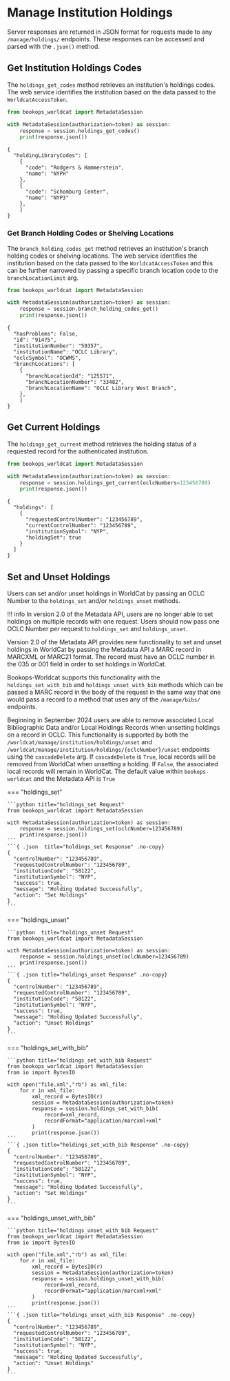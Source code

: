# Manage Institution Holdings

Server responses are returned in JSON format for requests made to any `/manage/holdings/` endpoints. These responses can be accessed and parsed with the `.json()` method.

## Get Institution Holdings Codes

The `holdings_get_codes` method retrieves an institution's holdings codes. The web service identifies the institution based on the data passed to the `WorldcatAccessToken`.

```python title="holdings_get_codes Request"
from bookops_worldcat import MetadataSession

with MetadataSession(authorization=token) as session:
    response = session.holdings_get_codes()
    print(response.json())
```
```{ .json title="holdings_get_codes Response" .no-copy}
{
  "holdingLibraryCodes": [
    {
      "code": "Rodgers & Hammerstein",
      "name": "NYPH"
    },
    {
      "code": "Schomburg Center",
      "name": "NYP3"
    },
    ]
}
```

### Get Branch Holding Codes or Shelving Locations

The `branch_holding_codes_get` method retrieves an institution's branch holding codes or shelving locations. The web service identifies the institution based on the data passed to the `WorldcatAccessToken` and this can be further narrowed by passing a specific branch location code to the `branchLocationLimit` arg.

```python title="branch_holding_codes_get Request"
from bookops_worldcat import MetadataSession

with MetadataSession(authorization=token) as session:
    response = session.branch_holding_codes_get()
    print(response.json())
```
```{ .json title="branch_holding_codes_get Response" .no-copy}
{
  "hasProblems": False,
  "id": "91475", 
  "institutionNumber": "59357",
  "institutionName": "OCLC Library",
  "oclcSymbol": "OCWMS",
  "branchLocations": [
    {
      "branchLocationId": "125571",
      "branchLocationNumber": "33482",
      "branchLocationName": "OCLC Library West Branch",
    },   
    ]
}
```

## Get Current Holdings
The `holdings_get_current` method retrieves the holding status of a requested record for the authenticated institution.

```python title="holdings_get_current Request"
from bookops_worldcat import MetadataSession

with MetadataSession(authorization=token) as session:
    response = session.holdings_get_current(oclcNumbers=123456789)
    print(response.json())
```
```{ .json title="holdings_get_current Response" .no-copy}
{
  "holdings": [
    {
      "requestedControlNumber": "123456789",
      "currentControlNumber": "123456789",
      "institutionSymbol": "NYP",
      "holdingSet": true
    }
  ]
}
```
## Set and Unset Holdings
Users can set and/or unset holdings in WorldCat by passing an OCLC Number to the `holdings_set` and/or `holdings_unset` methods. 

!!! info
    In version 2.0 of the Metadata API, users are no longer able to set holdings on multiple records with one request. Users should now pass one OCLC Number per request to `holdings_set` and `holdings_unset`.

Version 2.0 of the Metadata API provides new functionality to set and unset holdings in WorldCat by passing the Metadata API a MARC record in MARCXML or MARC21 format. The record must have an OCLC number in the 035 or 001 field in order to set holdings in WorldCat.

Bookops-Worldcat supports this functionality with the `holdings_set_with_bib` and `holdings_unset_with_bib` methods which can be passed a MARC record in the body of the request in the same way that one would pass a record to a method that uses any of the `/manage/bibs/` endpoints.

Beginning in September 2024 users are able to remove associated Local Bibliographic Data and/or Local Holdings Records when unsetting holdings on a record in OCLC. This functionality is supported by both the `/worldcat/manage/institution/holdings/unset` and `/worldcat/manage/institution/holdings/{oclcNumber}/unset` endpoints using the `cascadeDelete` arg. If `cascadeDelete` is `True`, local records will be removed from WorldCat when unsetting a holding. If `False`, the associated local records will remain in WorldCat. The default value within `bookops-worldcat` and the Metadata API is `True` 

=== "holdings_set"

    ```python title="holdings_set Request"
    from bookops_worldcat import MetadataSession

    with MetadataSession(authorization=token) as session:
        response = session.holdings_set(oclcNumber=123456789)
        print(response.json())
    ```
    ```{ .json  title="holdings_set Response" .no-copy}
    {
      "controlNumber": "123456789",
      "requestedControlNumber": "123456789",
      "institutionCode": "58122",
      "institutionSymbol": "NYP",
      "success": true,
      "message": "Holding Updated Successfully",
      "action": "Set Holdings"
    }
    ```

=== "holdings_unset"

    ```python  title="holdings_unset Request"
    from bookops_worldcat import MetadataSession

    with MetadataSession(authorization=token) as session:
        response = session.holdings_unset(oclcNumber=123456789)
        print(response.json())
    ```
    ```{ .json title="holdings_unset Response" .no-copy}
    {
      "controlNumber": "123456789",
      "requestedControlNumber": "123456789",
      "institutionCode": "58122",
      "institutionSymbol": "NYP",
      "success": true,
      "message": "Holding Updated Successfully",
      "action": "Unset Holdings"
    }
    ```

=== "holdings_set_with_bib"

    ```python title="holdings_set_with_bib Request"
    from bookops_worldcat import MetadataSession
    from io import BytesIO
    
    with open("file.xml","rb") as xml_file:
        for r in xml_file:
            xml_record = BytesIO(r)
            session = MetadataSession(authorization=token)
            response = session.holdings_set_with_bib(
                record=xml_record, 
                recordFormat="application/marcxml+xml"
            )
            print(response.json())
    ```
    ```{ .json title="holdings_set_with_bib Response" .no-copy}
    {
      "controlNumber": "123456789",
      "requestedControlNumber": "123456789",
      "institutionCode": "58122",
      "institutionSymbol": "NYP",
      "success": true,
      "message": "Holding Updated Successfully",
      "action": "Set Holdings"
    }
    ```

=== "holdings_unset_with_bib"

    ```python title="holdings_unset_with_bib Request"
    from bookops_worldcat import MetadataSession
    from io import BytesIO
    
    with open("file.xml","rb") as xml_file:
        for r in xml_file:
            xml_record = BytesIO(r)
            session = MetadataSession(authorization=token)
            response = session.holdings_unset_with_bib(
                record=xml_record, 
                recordFormat="application/marcxml+xml"
            )
            print(response.json())
    ```
    ```{ .json title="holdings_unset_with_bib Response" .no-copy}
    {
      "controlNumber": "123456789",
      "requestedControlNumber": "123456789",
      "institutionCode": "58122",
      "institutionSymbol": "NYP",
      "success": true,
      "message": "Holding Updated Successfully",
      "action": "Unset Holdings"
    }
    ```